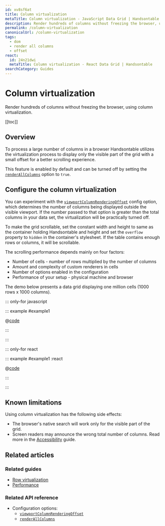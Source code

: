 ```yaml
---
id: xv8sf6at
title: Column virtualization
metaTitle: Column virtualization - JavaScript Data Grid | Handsontable
description: Render hundreds of columns without freezing the browser, using column virtualization.
permalink: /column-virtualization
canonicalUrl: /column-virtualization
tags:
  - dom
  - render all columns
  - offset
react:
  id: 24n21dwi
  metaTitle: Column virtualization - React Data Grid | Handsontable
searchCategory: Guides
---
```


# Column virtualization

Render hundreds of columns without freezing the browser, using column virtualization.

[[toc]]

## Overview

To process a large number of columns in a browser Handsontable utilizes the virtualization process to display only the visible part of the grid with a small
offset for a better scrolling experience.

This feature is enabled by default and can be turned off by setting the [`renderAllColumns`](@/api/options.md#renderallcolumns) option to `true`.

## Configure the column virtualization

You can experiment with the [`viewportColumnRenderingOffset`](@/api/options.md#viewportcolumnrenderingoffset) config option, which determines the number of
columns being displayed outside the visible viewport. If the number passed to that option is greater than the total columns in your data set, the virtualization
will be practically turned off.

To make the grid scrollable, set the constant width and height to same as the container holding Handsontable and height and set the `overflow` property to
`hidden` in the container's stylesheet. If the table contains enough rows or columns, it will be scrollable.

The scrolling performance depends mainly on four factors:

- Number of cells - number of rows multiplied by the number of columns
- Amount and complexity of custom renderers in cells
- Number of options enabled in the configuration
- Performance of your setup - physical machine and browser

The demo below presents a data grid displaying one million cells (1000 rows x 1000 columns).

::: only-for javascript

::: example #example1

@[code](@/content/guides/columns/column-virtualization/javascript/example1.js)

:::

:::

::: only-for react

::: example #example1 :react

@[code](@/content/guides/columns/column-virtualization/react/example1.jsx)

:::

:::

## Known limitations

Using column virtualization has the following side effects:

- The browser's native search will work only for the visible part of the grid.
- Screen readers may announce the wrong total number of columns. Read more in the
  [Accessibility](@/guides/accessibility/accessibility/accessibility.md#disabling-dom-virtualization-for-improved-accessibility) guide.

## Related articles

### Related guides

- [Row virtualization](@/guides/rows/row-virtualization/row-virtualization.md)
- [Performance](@/guides/optimization/performance/performance.md)

### Related API reference

- Configuration options:
  - [`viewportColumnRenderingOffset`](@/api/options.md#viewportcolumnrenderingoffset)
  - [`renderAllColumns`](@/api/options.md#renderallcolumns)